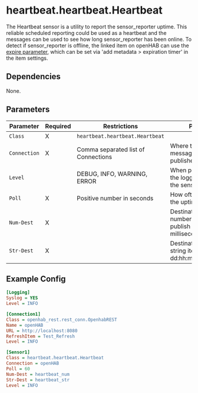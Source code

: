 # heartbeat.heartbeat.Heartbeat

The Heartbeat sensor is a utility to report the sensor_reporter uptime.
This reliable scheduled reporting could be used as a heartbeat and the messages can be used to see how long sensor_reporter has been online.
To detect if sensor_reporter is offline, the linked item on openHAB can use the [expire parameter](https://www.openhab.org/docs/configuration/items.html#parameter-expire), which can be set via 'add metadata > expiration timer' in the item settings. 

## Dependencies

None.

## Parameters

Parameter | Required | Restrictions | Purpose
-|-|-|-
`Class` | X | `heartbeat.heartbeat.Heartbeat` |
`Connection` | X | Comma separated list of Connections | Where the ON/OFF messages are published.
`Level` | | DEBUG, INFO, WARNING, ERROR | When provided, sets the logging level for the sensor.
`Poll` | X | Positive number in seconds | How often to publish the uptime.
`Num-Dest` | X | | Destination/openHAB number item to publish the uptime in milliseconds.
`Str-Dest` | X | | Destinationt/openHAB string item to publish dd:hh:mm:ss.

## Example Config

```ini
[Logging]
Syslog = YES
Level = INFO

[Connection1]
Class = openhab_rest.rest_conn.OpenhabREST
Name = openHAB
URL = http://localhost:8080
RefreshItem = Test_Refresh
Level = INFO

[Sensor1]
Class = heartbeat.heartbeat.Heartbeat
Connection = openHAB
Poll = 60
Num-Dest = heartbeat_num
Str-Dest = heartbeat_str
Level = INFO
```
